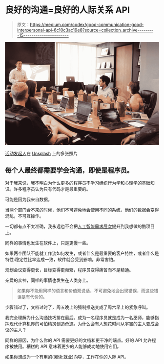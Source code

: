 # 良好的沟通=良好的人际关系 API

> 原文：<https://medium.com/codex/good-communication-good-interpersonal-api-6c10c3ac19e8?source=collection_archive---------15----------------------->

![](img/f083856003d735799907d60af5f66f75.png)

[活动发起人](https://unsplash.com/@campaign_creators?utm_source=unsplash&utm_medium=referral&utm_content=creditCopyText)在 [Unsplash](https://unsplash.com/s/photos/meeting?utm_source=unsplash&utm_medium=referral&utm_content=creditCopyText) 上的多张照片

## 每个人最终都需要学会沟通，即使是程序员。

对于我来说，我不明白为什么更多的程序员不学习组织行为学和心理学的基础知识。许多程序员认为只有代码才是最重要的。

可能是因为我来自数据。

当两个部门合不来的时候，他们不可避免地会使用不同的系统，他们的数据会变得混乱，不可互操作。

一切都有点不太准确，我永远也不会把[人工智能需求层次](https://hackernoon.com/the-ai-hierarchy-of-needs-18f111fcc007)提升到我想做的酷项目上。

同样的事情也发生在软件上，只是更慢一些。

如果两个团队不能就工作流如何发生，或者什么是最重要的客户特性，或者什么是特性:稳定性比率达成一致，软件就会受到影响。非常害怕。

规划会议变得更长，目标变得更频繁，程序员变得痛苦而不是精通。

亲爱的众神，同样的事情也发生在人类身上。

> 如果你不能用同样的语言和价值观说话，不可避免地会出现错误，而这些错误是有代价的。

步骤错过了，文档过时了，周五晚上的强制推送变成了周六早上的紧急呼叫。

我完全理解为什么沟通技巧排在最后。成为一名程序员就是成为一名巫师，能够指挥现代计算机界的可怕精灵创造奇迹。为什么会有人想花时间从宇宙的主人变成会议的主人？

同样的原因，为什么你的 API 需要更好的文档和更干净的端点。好的 API 允许程序被使用。糟糕的 API 意味着更少的人能够成功地使用它们。

如果你想成为一个有用的(阅读:就业)向导，工作在你的人际 API。